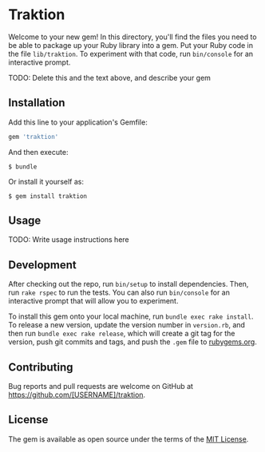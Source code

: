 # Traktion

Welcome to your new gem! In this directory, you'll find the files you need to be able to package up your Ruby library into a gem. Put your Ruby code in the file `lib/traktion`. To experiment with that code, run `bin/console` for an interactive prompt.

TODO: Delete this and the text above, and describe your gem

## Installation

Add this line to your application's Gemfile:

```ruby
gem 'traktion'
```

And then execute:

    $ bundle

Or install it yourself as:

    $ gem install traktion

## Usage

TODO: Write usage instructions here

## Development

After checking out the repo, run `bin/setup` to install dependencies. Then, run `rake rspec` to run the tests. You can also run `bin/console` for an interactive prompt that will allow you to experiment.

To install this gem onto your local machine, run `bundle exec rake install`. To release a new version, update the version number in `version.rb`, and then run `bundle exec rake release`, which will create a git tag for the version, push git commits and tags, and push the `.gem` file to [rubygems.org](https://rubygems.org).

## Contributing

Bug reports and pull requests are welcome on GitHub at https://github.com/[USERNAME]/traktion.


## License

The gem is available as open source under the terms of the [MIT License](http://opensource.org/licenses/MIT).

